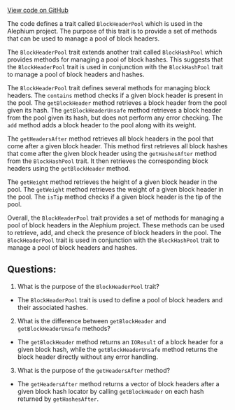 [View code on GitHub](https://github.com/alephium/alephium/blob/master/flow/src/main/scala/org/alephium/flow/core/BlockHeaderPool.scala)

The code defines a trait called `BlockHeaderPool` which is used in the Alephium project. The purpose of this trait is to provide a set of methods that can be used to manage a pool of block headers. 

The `BlockHeaderPool` trait extends another trait called `BlockHashPool` which provides methods for managing a pool of block hashes. This suggests that the `BlockHeaderPool` trait is used in conjunction with the `BlockHashPool` trait to manage a pool of block headers and hashes.

The `BlockHeaderPool` trait defines several methods for managing block headers. The `contains` method checks if a given block header is present in the pool. The `getBlockHeader` method retrieves a block header from the pool given its hash. The `getBlockHeaderUnsafe` method retrieves a block header from the pool given its hash, but does not perform any error checking. The `add` method adds a block header to the pool along with its weight.

The `getHeadersAfter` method retrieves all block headers in the pool that come after a given block header. This method first retrieves all block hashes that come after the given block header using the `getHashesAfter` method from the `BlockHashPool` trait. It then retrieves the corresponding block headers using the `getBlockHeader` method.

The `getHeight` method retrieves the height of a given block header in the pool. The `getWeight` method retrieves the weight of a given block header in the pool. The `isTip` method checks if a given block header is the tip of the pool.

Overall, the `BlockHeaderPool` trait provides a set of methods for managing a pool of block headers in the Alephium project. These methods can be used to retrieve, add, and check the presence of block headers in the pool. The `BlockHeaderPool` trait is used in conjunction with the `BlockHashPool` trait to manage a pool of block headers and hashes.
## Questions: 
 1. What is the purpose of the `BlockHeaderPool` trait?
- The `BlockHeaderPool` trait is used to define a pool of block headers and their associated hashes.

2. What is the difference between `getBlockHeader` and `getBlockHeaderUnsafe` methods?
- The `getBlockHeader` method returns an `IOResult` of a block header for a given block hash, while the `getBlockHeaderUnsafe` method returns the block header directly without any error handling.

3. What is the purpose of the `getHeadersAfter` method?
- The `getHeadersAfter` method returns a vector of block headers after a given block hash locator by calling `getBlockHeader` on each hash returned by `getHashesAfter`.
